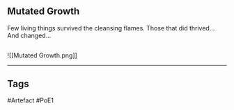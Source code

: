 ## Mutated Growth
Few living things survived the cleansing flames.
Those that did thrived...
And changed...
##
![[Mutated Growth.png]]

---
## Tags
#Artefact
#PoE1